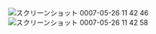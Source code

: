 ![スクリーンショット 0007-05-26 11 42 46](https://github.com/user-attachments/assets/af5028ee-0dfa-4aff-95b3-4e6568fe3ad6)
![スクリーンショット 0007-05-26 11 42 58](https://github.com/user-attachments/assets/89f4792a-61fc-4532-8505-a89171a62dbe)
